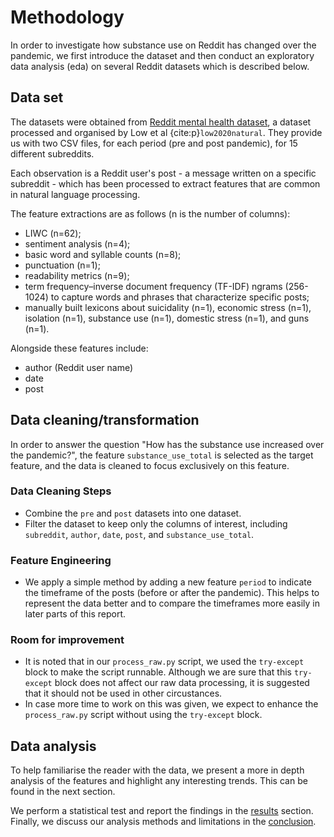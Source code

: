# Methodology

In order to investigate how substance use on Reddit has changed over the pandemic, we first introduce the dataset and then conduct an exploratory data analysis (eda) on several Reddit datasets which is described below.
## Data set

The datasets were obtained from [Reddit mental health dataset](https://zenodo.org/record/3941387#.YZl5BC1h1QL), a dataset processed and organised by Low et al {cite:p}`low2020natural`. They provide us with two CSV files, for each period (pre and post pandemic), for 15 different subreddits. 

Each observation is a Reddit user's post - a message written on a specific subreddit - which has been processed to extract features that are common in natural language processing.

The feature extractions are as follows (n is the number of columns):
- LIWC (n=62);
- sentiment analysis (n=4); 
- basic word and syllable counts (n=8); 
- punctuation (n=1); 
- readability metrics (n=9); 
- term frequency–inverse document frequency (TF-IDF) ngrams (256-1024) to capture words and phrases that characterize specific posts; 
- manually built lexicons about suicidality (n=1), economic stress (n=1), isolation (n=1), substance use (n=1), domestic stress (n=1), and guns (n=1). 

Alongside these features include:
- author (Reddit user name)
- date
- post
## Data cleaning/transformation

In order to answer the question "How has the substance use increased over the pandemic?", the feature `substance_use_total` is selected as the target feature, and the data is cleaned to focus exclusively on this feature.

### Data Cleaning Steps
- Combine the `pre` and `post` datasets into one dataset. 
- Filter the dataset to keep only the columns of interest, including `subreddit`, `author`, `date`, `post`, and `substance_use_total`.
### Feature Engineering
- We apply a simple method by adding a new feature `period` to indicate the timeframe of the posts (before or after the pandemic). This helps to represent the data better and to compare the timeframes more easily in later parts of this report. 
### Room for improvement
- It is noted that in our `process_raw.py` script, we used the `try-except` block to make the script runnable. Although we are sure that this `try-except` block does not affect our raw data processing, it is suggested that it should not be used in other circustances. 
- In case more time to work on this was given, we expect to enhance the `process_raw.py` script without using the `try-except` block.


## Data analysis
To help familiarise the reader with the data, we present a more in depth analysis of the features and highlight any interesting trends. This can be found in the next section.

We perform a statistical test and report the findings in the [results](results.ipynb) section. Finally, we discuss our analysis methods and limitations in the [conclusion](conclusion.md).
